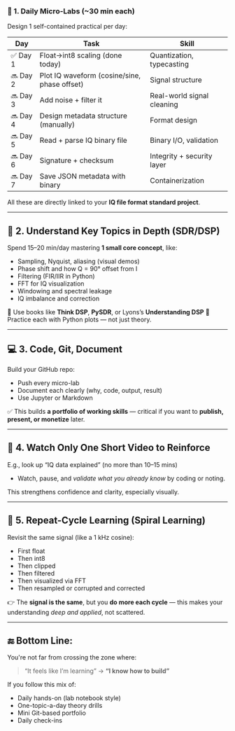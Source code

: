 ### 🎯 1. **Daily Micro-Labs (\~30 min each)**

Design 1 self-contained practical per day:

| Day      | Task                                         | Skill                      |
| -------- | -------------------------------------------- | -------------------------- |
| ✅ Day 1  | Float→int8 scaling (done today)              | Quantization, typecasting  |
| 🔜 Day 2 | Plot IQ waveform (cosine/sine, phase offset) | Signal structure           |
| 🔜 Day 3 | Add noise + filter it                        | Real-world signal cleaning |
| 🔜 Day 4 | Design metadata structure (manually)         | Format design              |
| 🔜 Day 5 | Read + parse IQ binary file                  | Binary I/O, validation     |
| 🔜 Day 6 | Signature + checksum                         | Integrity + security layer |
| 🔜 Day 7 | Save JSON metadata with binary               | Containerization           |

All these are directly linked to your **IQ file format standard project**.

---

## 🧠 2. **Understand Key Topics in Depth (SDR/DSP)**

Spend 15–20 min/day mastering **1 small core concept**, like:

* Sampling, Nyquist, aliasing (visual demos)
* Phase shift and how Q = 90° offset from I
* Filtering (FIR/IIR in Python)
* FFT for IQ visualization
* Windowing and spectral leakage
* IQ imbalance and correction

🔹 Use books like **Think DSP**, **PySDR**, or Lyons’s **Understanding DSP**
🔹 Practice each with Python plots — not just theory.

---

## 💻 3. **Code, Git, Document**

Build your GitHub repo:

* Push every micro-lab
* Document each clearly (why, code, output, result)
* Use Jupyter or Markdown

✅ This builds **a portfolio of working skills** — critical if you want to **publish, present, or monetize** later.

---

## 🎥 4. **Watch Only One Short Video to Reinforce**

E.g., look up “IQ data explained” (no more than 10–15 mins)

* Watch, pause, and *validate what you already know* by coding or noting.

This strengthens confidence and clarity, especially visually.

---

## 🔁 5. **Repeat-Cycle Learning (Spiral Learning)**

Revisit the same signal (like a 1 kHz cosine):

* First float
* Then int8
* Then clipped
* Then filtered
* Then visualized via FFT
* Then resampled or corrupted and corrected

👉 The **signal is the same**, but you **do more each cycle** — this makes your understanding *deep and applied*, not scattered.

---

## 🔚 Bottom Line:

You're not far from crossing the zone where:

> “It feels like I’m learning” → **“I know how to build”**

If you follow this mix of:

* Daily hands-on (lab notebook style)
* One-topic-a-day theory drills
* Mini Git-based portfolio
* Daily check-ins


